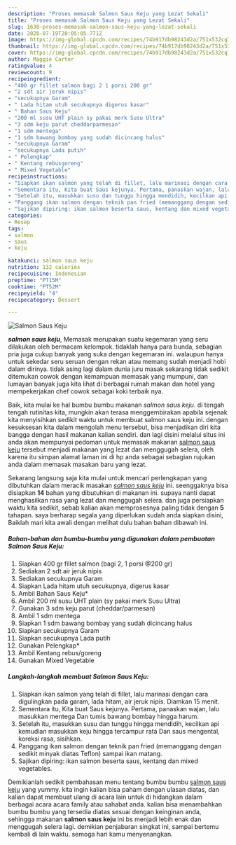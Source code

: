 ```yaml
---
description: "Proses memasak Salmon Saus Keju yang Lezat Sekali"
title: "Proses memasak Salmon Saus Keju yang Lezat Sekali"
slug: 1630-proses-memasak-salmon-saus-keju-yang-lezat-sekali
date: 2020-07-19T20:05:05.771Z
image: https://img-global.cpcdn.com/recipes/74b917db98243d2a/751x532cq70/salmon-saus-keju-foto-resep-utama.jpg
thumbnail: https://img-global.cpcdn.com/recipes/74b917db98243d2a/751x532cq70/salmon-saus-keju-foto-resep-utama.jpg
cover: https://img-global.cpcdn.com/recipes/74b917db98243d2a/751x532cq70/salmon-saus-keju-foto-resep-utama.jpg
author: Maggie Carter
ratingvalue: 4
reviewcount: 9
recipeingredient:
- "400 gr fillet salmon bagi 2 1 porsi 200 gr"
- "2 sdt air jeruk nipis"
- "secukupnya Garam"
- " Lada hitam utuh secukupnya digerus kasar"
- " Bahan Saus Keju"
- "200 ml susu UHT plain sy pakai merk Susu Ultra"
- "3 sdm keju parut cheddarparmesan"
- "1 sdm mentega"
- "1 sdm bawang bombay yang sudah dicincang halus"
- "secukupnya Garam"
- "secukupnya Lada putih"
- " Pelengkap"
- " Kentang rebusgoreng"
- " Mixed Vegetable"
recipeinstructions:
- "Siapkan ikan salmon yang telah di fillet, lalu marinasi dengan cara digulingkan pada garam, lada hitam, air jeruk nipis. Diamkan 15 menit."
- "Sementara itu, Kita buat Saus kejunya. Pertama, panaskan wajan, lalu masukkan mentega Dan tumis bawang bombay hingga harum."
- "Setelah itu, masukkan susu dan tunggu hingga mendidih, kecilkan api kemudian masukkan keju hingga tercampur rata Dan saus mengental, koreksi rasa, sisihkan."
- "Panggang ikan salmon dengan teknik pan fried (memanggang dengan sedikit minyak diatas Teflon) sampai ikan matang."
- "Sajikan dipiring: ikan salmon beserta saus, kentang dan mixed vegetables."
categories:
- Resep
tags:
- salmon
- saus
- keju

katakunci: salmon saus keju 
nutrition: 132 calories
recipecuisine: Indonesian
preptime: "PT15M"
cooktime: "PT52M"
recipeyield: "4"
recipecategory: Dessert

---
```



![Salmon Saus Keju](https://img-global.cpcdn.com/recipes/74b917db98243d2a/751x532cq70/salmon-saus-keju-foto-resep-utama.jpg)

<b><i>salmon saus keju</i></b>, Memasak merupakan suatu kegemaran yang seru dilakukan oleh bermacam kelompok. tidaklah hanya para bunda, sebagian pria juga cukup banyak yang suka dengan kegemaran ini. walaupun hanya untuk sekedar seru seruan dengan rekan atau memang sudah menjadi hobi dalam dirinya. tidak asing lagi dalam dunia juru masak sekarang tidak sedikit ditemukan cowok dengan kemampuan memasak yang mumpuni, dan lumayan banyak juga kita lihat di berbagai rumah makan dan hotel yang mempekerjakan chef cowok sebagai koki terbaik nya.



Baik, kita mulai ke hal bumbu bumbu makanan <i>salmon saus keju</i>. di tengah tengah rutinitas kita, mungkin akan terasa menggembirakan apabila sejenak kita menyisihkan sedikit waktu untuk membuat salmon saus keju ini. dengan kesuksesan kita dalam mengolah menu tersebut, bisa menjadikan diri kita bangga dengan hasil makanan kalian sendiri. dan lagi disini melalui situs ini anda akan mempunyai pedoman untuk memasak makanan <u>salmon saus keju</u> tersebut menjadi makanan yang lezat dan menggugah selera, oleh karena itu simpan alamat laman ini di hp anda sebagai sebagian rujukan anda dalam memasak masakan baru yang lezat.


Sekarang langsung saja kita mulai untuk mencari perlengkapan yang dibutuhkan dalam meracik masakan <u><i>salmon saus keju</i></u> ini. seenggaknya bisa disiapkan <b>14</b> bahan yang dibutuhkan di makanan ini. supaya nanti dapat menghasilkan rasa yang lezat dan menggugah selera. dan juga persiapkan waktu kita sedikit, sebab kalian akan memprosesnya paling tidak dengan <b>5</b> tahapan. saya berharap segala yang diperlukan sudah anda siapkan disini, Baiklah mari kita awali dengan melihat dulu bahan bahan dibawah ini.

<!--inarticleads1-->

##### Bahan-bahan dan bumbu-bumbu yang digunakan dalam pembuatan Salmon Saus Keju:

1. Siapkan 400 gr fillet salmon (bagi 2, 1 porsi @200 gr)
1. Sediakan 2 sdt air jeruk nipis
1. Sediakan secukupnya Garam
1. Siapkan  Lada hitam utuh secukupnya, digerus kasar
1. Ambil  Bahan Saus Keju*
1. Ambil 200 ml susu UHT plain (sy pakai merk Susu Ultra)
1. Gunakan 3 sdm keju parut (cheddar/parmesan)
1. Ambil 1 sdm mentega
1. Siapkan 1 sdm bawang bombay yang sudah dicincang halus
1. Siapkan secukupnya Garam
1. Siapkan secukupnya Lada putih
1. Gunakan  Pelengkap*
1. Ambil  Kentang rebus/goreng
1. Gunakan  Mixed Vegetable




<!--inarticleads2-->

##### Langkah-langkah membuat Salmon Saus Keju:

1. Siapkan ikan salmon yang telah di fillet, lalu marinasi dengan cara digulingkan pada garam, lada hitam, air jeruk nipis. Diamkan 15 menit.
1. Sementara itu, Kita buat Saus kejunya. Pertama, panaskan wajan, lalu masukkan mentega Dan tumis bawang bombay hingga harum.
1. Setelah itu, masukkan susu dan tunggu hingga mendidih, kecilkan api kemudian masukkan keju hingga tercampur rata Dan saus mengental, koreksi rasa, sisihkan.
1. Panggang ikan salmon dengan teknik pan fried (memanggang dengan sedikit minyak diatas Teflon) sampai ikan matang.
1. Sajikan dipiring: ikan salmon beserta saus, kentang dan mixed vegetables.




Demikianlah sedikit pembahasan menu tentang bumbu bumbu <u>salmon saus keju</u> yang yummy. kita ingin kalian bisa paham dengan ulasan diatas, dan kalian dapat membuat ulang di acara lain untuk di hidangkan dalam berbagai acara acara family atau sahabat anda. kalian bisa menambahkan bumbu bumbu yang tersedia diatas sesuai dengan keinginan anda, sehingga makanan <b>salmon saus keju</b> ini bs menjadi lebih enak dan menggugah selera lagi. demikian penjabaran singkat ini, sampai bertemu kembali di lain waktu. semoga hari kamu menyenangkan.
